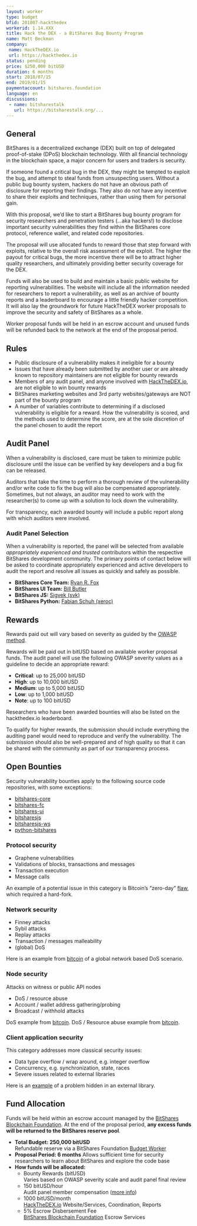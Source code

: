 ```yaml
---
layout: worker
type: budget
bfid: 201807-hackthedex
workerid: 1.14.XXX
title: Hack the DEX - a BitShares Bug Bounty Program
name: Matt Beckman
company:
 name: HackTheDEX.io
 url: https://hackthedex.io
status: pending
price: $250,000 bitUSD
duration: 6 months
start: 2018/07/15
end: 2019/01/15
paymentaccount: bitshares.foundation
language: en
discussions:
 - name: bitsharestalk
   url: https://bitsharestalk.org/...
---
```


## General
BitShares is a decentralized exchange (DEX) built on top of delegated proof-of-stake (DPoS) blockchain technology. With all financial technology in the blockchain space, a major concern for users and traders is security.

If someone found a critical bug in the DEX, they might be tempted to exploit the bug, and attempt to steal funds from unsuspecting users. Without a public bug bounty system, hackers do not have an obvious path of disclosure for reporting their findings. They also do not have any incentive to share their exploits and techniques, rather than using them for personal gain.

With this proposal, we’d like to start a BitShares bug bounty program for security researchers and penetration testers (...aka hackers!) to disclose important security vulnerabilities they find within the BitShares core protocol, reference wallet, and related code repositories.

The proposal will use allocated funds to reward those that step forward with exploits, relative to the overall risk assessment of the exploit. The higher the payout for critical bugs, the more incentive there will be to attract higher quality researchers, and ultimately providing better security coverage for the DEX.

Funds will also be used to build and maintain a basic public website for reporting vulnerabilities. The website will include all the information needed for researchers to report a vulnerability, as well as an archive of bounty reports and a leaderboard to encourage a little friendly hacker competition. It will also lay the groundwork for future HackTheDEX worker proposals to improve the security and safety of BitShares as a whole.

Worker proposal funds will be held in an escrow account and unused funds will be refunded back to the network at the end of the proposal period.

## Rules
*   Public disclosure of a vulnerability makes it ineligible for a bounty
*   Issues that have already been submitted by another user or are already known to repository maintainers are not eligible for bounty rewards
*   Members of any audit panel, and anyone involved with [HackTheDEX.io](https://hackthedex.io/), are not eligible to win bounty rewards
*   BitShares marketing websites and 3rd party websites/gateways are NOT part of the bounty program
*   A number of variables contribute to determining if a disclosed vulnerability is eligible for a reward. How the vulnerability is scored, and the methods used to determine the score, are at the sole discretion of the panel chosen to audit the report

## Audit Panel
When a vulnerability is disclosed, care must be taken to minimize public disclosure until the issue can be verified by key developers and a bug fix can be released.

Auditors that take the time to perform a thorough review of the vulnerability and/or write code to fix the bug will also be compensated appropriately. Sometimes, but not always, an auditor may need to work with the researcher(s) to come up with a solution to lock down the vulnerability.

For transparency, each awarded bounty will include a public report along with which auditors were involved.

### Audit Panel Selection
When a vulnerability is reported, the panel will be selected from available _appropriately experienced and trusted_ contributors within the respective BitShares development community. The primary points of contact below will be asked to coordinate appropriately experienced and active developers to audit the report and resolve all issues as quickly and safely as possible.

*   **BitShares Core Team:** [Ryan R. Fox](https://steemit.com/@fox)
*   **BitShares UI Team:** [Bill Butler](https://steemit.com/@billbutler)
*   **BitShares JS:** [Sigvek (svk)](https://steemit.com/@svk)
*   **BitShares Python:** [Fabian Schuh (xeroc)](https://steemit.com/@xeroc)

## Rewards
Rewards paid out will vary based on severity as guided by the [OWASP method](https://www.owasp.org/index.php/OWASP_Risk_Rating_Methodology).

Rewards will be paid out in bitUSD based on available worker proposal funds. The audit panel will use the following OWASP severity values as a guideline to decide an appropriate reward:

*   **Critical**: up to 25,000 bitUSD
*   **High**: up to 10,000 bitUSD
*   **Medium**: up to 5,000 bitUSD
*   **Low**: up to 1,000 bitUSD
*   **Note**: up to 100 bitUSD

Researchers who have been awarded bounties will also be listed on the hackthedex.io leaderboard.

To qualify for higher rewards, the submission should include everything the auditing panel would need to reproduce and verify the vulnerability. The submission should also be well-prepared and of high quality so that it can be shared with the community as part of our transparency process.

## Open Bounties
Security vulnerability bounties apply to the following source code repositories, with some exceptions:

*   [bitshares-core](https://github.com/bitshares/bitshares-core)
*   [bitshares-fc](https://github.com/bitshares/bitshares-fc)
*   [bitshares-ui](https://github.com/bitshares/bitshares-ui)
*   [bitsharesjs](https://github.com/bitshares/bitsharesjs)
*   [bitsharesjs-ws](https://github.com/bitshares/bitsharesjs-ws)
*   [python-bitshares](https://github.com/bitshares/python-bitshares)

### **Protocol security**

*   Graphene vulnerabilities
*   Validations of blocks, transactions and messages
*   Transaction execution
*   Message calls

An example of a potential issue in this category is Bitcoin’s “zero-day” [flaw](https://en.bitcoin.it/wiki/CVE-2010-5139), which required a hard-fork.

### **Network security**

*   Finney attacks
*   Sybil attacks
*   Replay attacks
*   Transaction / messages malleability
*   (global) DoS

Here is an example from [bitcoin](https://en.bitcoin.it/wiki/CVE-2012-4684) of a global network based DoS scenario.

### **Node security**

Attacks on witness or public API nodes

*   DoS / resource abuse
*   Account / wallet address gathering/probing
*   Broadcast / withhold attacks

DoS example from [bitcoin](https://bitcointalk.org/index.php?topic=287351). DoS / Resource abuse example from [bitcoin](https://en.bitcoin.it/wiki/CVE-2013-2293).

### **Client application security**

This category addresses more classical security issues:

*   Data type overflow / wrap around, e.g. integer overflow
*   Concurrency, e.g. synchronization, state, races
*   Severe issues related to external libraries

Here is an [example](http://bitcoinmagazine.com/3668/bitcoin-network-shaken-by-blockchain-fork/) of a problem hidden in an external library.

## Fund Allocation
Funds will be held within an escrow account managed by the [BitShares Blockchain Foundation](http://www.bitshares.foundation/). At the end of the proposal period, **any excess funds will be returned to the BitShares reserve pool**.

*   **Total Budget: 250,000 bitUSD**  
    Refundable reserve via a BitShares Foundation [Budget Worker](http://www.bitshares.foundation/worker/) 
*   **Proposal Period: 6 months**
    Allows sufficient time for security researchers to learn about BitShares and explore the code base
*   **How funds will be allocated:**
    *    Bounty Rewards (bitUSD)  
    Varies based on OWASP severity scale and audit panel final review  
    * 150 bitUSD/hour  
    Audit panel member compensation ([more info](#audit-panel))  
    * 1000 bitUSD/month  
    [HackTheDEX.io](https://hackthedex.io/) Website/Services, Coordination, Reports  
    * 5% Escrow Disbersement Fee  
    [BitShares Blockchain Foundation](http://www.bitshares.foundation/) Escrow Services  